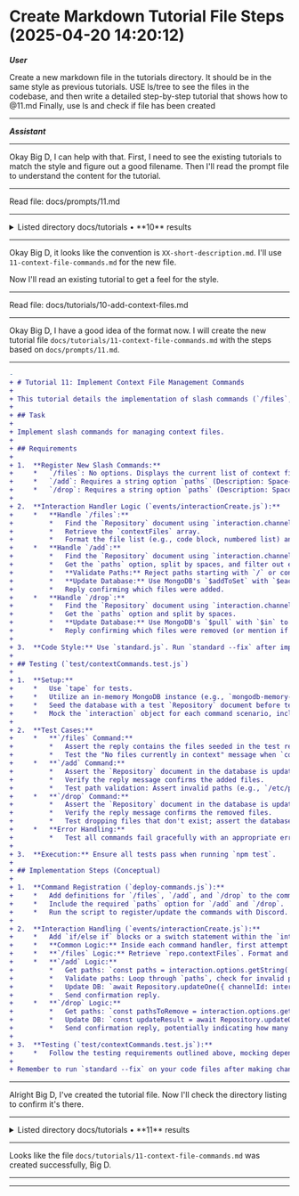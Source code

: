<!-- Generated by SpecStory -->

# Create Markdown Tutorial File Steps (2025-04-20 14:20:12)

_**User**_

Create a new markdown file in the tutorials directory. It should be in the same style as previous tutorials. USE ls/tree to see the files in the codebase, and then write a detailed step-by-step tutorial that shows how to 
@11.md 
Finally, use ls and check if file has been created

---

_**Assistant**_



---

Okay Big D, I can help with that. First, I need to see the existing tutorials to match the style and figure out a good filename. Then I'll read the prompt file to understand the content for the tutorial.



---

Read file: docs/prompts/11.md

---

<details>
            <summary>Listed directory docs/tutorials • **10** results</summary>
        
| Name |
|-------|
| 📄 `10-add-context-files.md` |
| 📄 `09-parse-response.md` |
| 📄 `08-mention-handler.md` |
| 📄 `07-node-python-wrapper.md` |
| 📄 `06-aider-wrapper.md` |
| 📄 `05-save-repo-data.md` |
| 📄 `04-add-repo-command.md` |
| 📄 `03-mongoose-schema.md` |
| 📄 `02-mongodb-integration.md` |
| 📄 `01-basic-discord-bot.md` |

</details>

---

Okay Big D, it looks like the convention is `XX-short-description.md`. I'll use `11-context-file-commands.md` for the new file.

Now I'll read an existing tutorial to get a feel for the style.



---

Read file: docs/tutorials/10-add-context-files.md

---

Okay Big D, I have a good idea of the format now. I will create the new tutorial file `docs/tutorials/11-context-file-commands.md` with the steps based on `docs/prompts/11.md`.



---

```diff
- 
+ # Tutorial 11: Implement Context File Management Commands
+ 
+ This tutorial details the implementation of slash commands (`/files`, `/add`, `/drop`) to manage context files associated with a repository in a Discord channel.
+ 
+ ## Task
+ 
+ Implement slash commands for managing context files.
+ 
+ ## Requirements
+ 
+ 1.  **Register New Slash Commands:**
+     *   `/files`: No options. Displays the current list of context files.
+     *   `/add`: Requires a string option `paths` (Description: Space-separated file paths). Adds specified files to the context.
+     *   `/drop`: Requires a string option `paths` (Description: Space-separated file paths). Removes specified files from the context.
+ 
+ 2.  **Interaction Handler Logic (`events/interactionCreate.js`):**
+     *   **Handle `/files`:**
+         *   Find the `Repository` document using `interaction.channelId`. Reply with an error if not found.
+         *   Retrieve the `contextFiles` array.
+         *   Format the file list (e.g., code block, numbered list) and reply. If empty, reply "No files currently in context."
+     *   **Handle `/add`:**
+         *   Find the `Repository` document using `interaction.channelId`. Reply with an error if not found.
+         *   Get the `paths` option, split by spaces, and filter out empty strings.
+         *   **Validate Paths:** Reject paths starting with `/` or containing `..`. Reply with an error for invalid paths.
+         *   **Update Database:** Use MongoDB's `$addToSet` with `$each` to add valid, unique paths to the `contextFiles` array.
+         *   Reply confirming which files were added.
+     *   **Handle `/drop`:**
+         *   Find the `Repository` document using `interaction.channelId`. Reply with an error if not found.
+         *   Get the `paths` option and split by spaces.
+         *   **Update Database:** Use MongoDB's `$pull` with `$in` to remove specified paths from the `contextFiles` array.
+         *   Reply confirming which files were removed (or mention if they weren't in the list).
+ 
+ 3.  **Code Style:** Use `standard.js`. Run `standard --fix` after implementation.
+ 
+ ## Testing (`test/contextCommands.test.js`)
+ 
+ 1.  **Setup:**
+     *   Use `tape` for tests.
+     *   Utilize an in-memory MongoDB instance (e.g., `mongodb-memory-server`).
+     *   Seed the database with a test `Repository` document before tests.
+     *   Mock the `interaction` object for each command scenario, including `interaction.reply`.
+ 
+ 2.  **Test Cases:**
+     *   **`/files` Command:**
+         *   Assert the reply contains the files seeded in the test repository.
+         *   Test the "No files currently in context" message when `contextFiles` is empty.
+     *   **`/add` Command:**
+         *   Assert the `Repository` document in the database is updated correctly (new files added, duplicates ignored).
+         *   Verify the reply message confirms the added files.
+         *   Test path validation: Assert invalid paths (e.g., `/etc/passwd`, `../secret.txt`) are rejected and an error reply is sent.
+     *   **`/drop` Command:**
+         *   Assert the `Repository` document in the database is updated correctly (specified files removed).
+         *   Verify the reply message confirms the removed files.
+         *   Test dropping files that don't exist; assert the database state is unchanged and the reply indicates this.
+     *   **Error Handling:**
+         *   Test all commands fail gracefully with an appropriate error reply if no repository is configured for `interaction.channelId`.
+ 
+ 3.  **Execution:** Ensure all tests pass when running `npm test`.
+ 
+ ## Implementation Steps (Conceptual)
+ 
+ 1.  **Command Registration (`deploy-commands.js`):**
+     *   Add definitions for `/files`, `/add`, and `/drop` to the commands array.
+     *   Include the required `paths` option for `/add` and `/drop`.
+     *   Run the script to register/update the commands with Discord.
+ 
+ 2.  **Interaction Handling (`events/interactionCreate.js`):**
+     *   Add `if/else if` blocks or a switch statement within the `interactionCreate` event handler to check `interaction.commandName`.
+     *   **Common Logic:** Inside each command handler, first attempt to find the `Repository` based on `interaction.channelId`. If not found, call `interaction.reply({ content: 'No repository configured for this channel.', ephemeral: true });` and return.
+     *   **`/files` Logic:** Retrieve `repo.contextFiles`. Format and send the reply using `interaction.reply`. Handle the empty case.
+     *   **`/add` Logic:**
+         *   Get paths: `const paths = interaction.options.getString('paths').split(' ').filter(p => p);`
+         *   Validate paths: Loop through `paths`, check for invalid patterns (`startsWith('/')`, `includes('..')`). If invalid, reply with an error and return.
+         *   Update DB: `await Repository.updateOne({ channelId: interaction.channelId }, { $addToSet: { contextFiles: { $each: validPaths } } });`
+         *   Send confirmation reply.
+     *   **`/drop` Logic:**
+         *   Get paths: `const pathsToRemove = interaction.options.getString('paths').split(' ').filter(p => p);`
+         *   Update DB: `const updateResult = await Repository.updateOne({ channelId: interaction.channelId }, { $pull: { contextFiles: { $in: pathsToRemove } } });`
+         *   Send confirmation reply, potentially indicating how many were actually removed based on `updateResult.modifiedCount` (though `$pull` doesn't easily tell *which* were removed if some didn't exist). A simpler confirmation is usually sufficient.
+ 
+ 3.  **Testing (`test/contextCommands.test.js`):**
+     *   Follow the testing requirements outlined above, mocking dependencies and asserting database state and replies.
+ 
+ Remember to run `standard --fix` on your code files after making changes. 
```

---

Alright Big D, I've created the tutorial file. Now I'll check the directory listing to confirm it's there.



---

<details>
            <summary>Listed directory docs/tutorials • **11** results</summary>
        
| Name |
|-------|
| 📄 `11-context-file-commands.md` |
| 📄 `10-add-context-files.md` |
| 📄 `09-parse-response.md` |
| 📄 `08-mention-handler.md` |
| 📄 `07-node-python-wrapper.md` |
| 📄 `06-aider-wrapper.md` |
| 📄 `05-save-repo-data.md` |
| 📄 `04-add-repo-command.md` |
| 📄 `03-mongoose-schema.md` |
| 📄 `02-mongodb-integration.md` |
| 📄 `01-basic-discord-bot.md` |

</details>

---

Looks like the file `docs/tutorials/11-context-file-commands.md` was created successfully, Big D.

---



---

